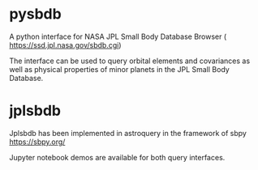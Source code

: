 # pysbdb
A python interface for NASA JPL Small Body Database Browser (
https://ssd.jpl.nasa.gov/sbdb.cgi)

The interface can be used to query orbital elements and covariances as well as physical properties of minor planets in the JPL Small Body Database.


# jplsbdb 
Jplsbdb has been implemented in astroquery in the framework of sbpy 
https://sbpy.org/


Jupyter notebook demos are available for both query interfaces.


